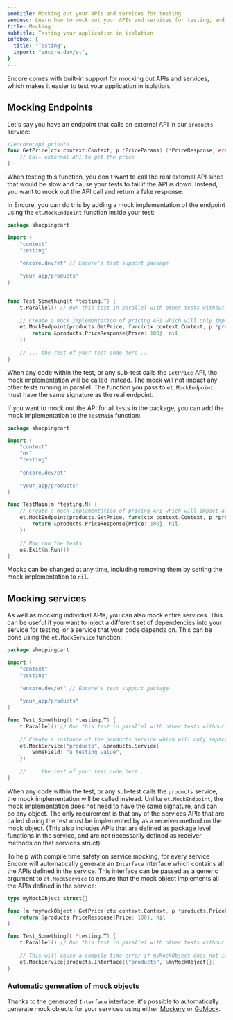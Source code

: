```yaml
---
seotitle: Mocking out your APIs and services for testing
seodesc: Learn how to mock out your APIs and services for testing, and how to use the built-in mocking support in Encore.
title: Mocking
subtitle: Testing your application in isolation
infobox: {
  title: "Testing",
  import: "encore.dev/et",
}
---
```


Encore comes with built-in support for mocking out APIs and services, which makes it easier to test your application in
isolation.

## Mocking Endpoints

Let's say you have an endpoint that calls an external API in our `products` service:

```go
//encore:api private
func GetPrice(ctx context.Context, p *PriceParams) (*PriceResponse, error) {
    // Call external API to get the price
}
```

When testing this function, you don't want to call the real external API since that would be slow and cause your tests
to fail if the API is down. Instead, you want to mock out the API call and return a fake response.

In Encore, you can do this by adding a mock implementation of the endpoint using the `et.MockEndpoint` function inside your test:

```go
package shoppingcart

import (
	"context"
	"testing"
	
	"encore.dev/et" // Encore's test support package
	
	"your_app/products"
)


func Test_Something(t *testing.T) {
	t.Parallel() // Run this test in parallel with other tests without the mock implementation interfering
	
	// Create a mock implementation of pricing API which will only impact this test and any sub-tests
	et.MockEndpoint(products.GetPrice, func(ctx context.Context, p *products.PriceParams) (*products.PriceResponse, error) {
		return &products.PriceResponse{Price: 100}, nil
	})
	
	// ... the rest of your test code here ...
} 
```

When any code within the test, or any sub-test calls the `GetPrice` API, the mock implementation will be called instead.
The mock will not impact any other tests running in parallel. The function you pass to `et.MockEndpoint` must have the same
signature as the real endpoint.

If you want to mock out the API for all tests in the package, you can add the mock implementation to the `TestMain` function:

```go
package shoppingcart

import (
	"context"
	"os"
    "testing"
    
    "encore.dev/et"
	
	"your_app/products"
)

func TestMain(m *testing.M) {
    // Create a mock implementation of pricing API which will impact all tests within this package
    et.MockEndpoint(products.GetPrice, func(ctx context.Context, p *products.PriceParams) (*products.PriceResponse, error) {
        return &products.PriceResponse{Price: 100}, nil
    })
    
    // Now run the tests
    os.Exit(m.Run())
}
```

Mocks can be changed at any time, including removing them by setting the mock implementation to `nil`.

## Mocking services

As well as mocking individual APIs, you can also mock entire services. This can be useful if you want to inject a different
set of dependencies into your service for testing, or a service that your code depends on. This can be done using the
`et.MockService` function:

```go
package shoppingcart

import (
    "context"
    "testing"
    
    "encore.dev/et" // Encore's test support package
    
    "your_app/products"
)

func Test_Something(t *testing.T) {
    t.Parallel() // Run this test in parallel with other tests without the mock implementation interfering
    
    // Create a instance of the products service which will only impact this test and any sub-tests
    et.MockService("products", &products.Service{
		SomeField: "a testing value",
	})
    
    // ... the rest of your test code here ...
}
```

When any code within the test, or any sub-test calls the `products` service, the mock implementation will be called instead.
Unlike `et.MockEndpoint`, the mock implementation does not need to have the same signature, and can be any object. The only requirement
is that any of the services APIs that are called during the test must be implemented by as a receiver method on the mock object.
(This also includes APIs that are defined as package level functions in the service, and are not necessarily defined as receiver methods
on that services struct).

To help with compile time safety on service mocking, for every service Encore will automatically generate an `Interface` interface
which contains all the APIs defined in the service. This interface can be passed as a generic argument to `et.MockService` to ensure
that the mock object implements all the APIs defined in the service:

```go
type myMockObject struct{}

func (m *myMockObject) GetPrice(ctx context.Context, p *products.PriceParams) (*products.PriceResponse, error) {
    return &products.PriceResponse{Price: 100}, nil
}

func Test_Something(t *testing.T) {
    t.Parallel() // Run this test in parallel with other tests without the mock implementation interfering
    
    // This will cause a compile time error if myMockObject does not implement all the APIs defined in the products service
    et.MockService[products.Interface]("products", &myMockObject{})
}
```

### Automatic generation of mock objects

Thanks to the generated `Interface` interface, it's possible to automatically generate mock objects for your services using
either [Mockery](https://vektra.github.io/mockery/latest/) or [GoMock](https://github.com/uber-go/mock).
